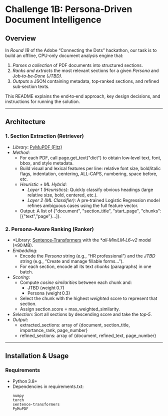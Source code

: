 # Challenge 1B: Persona‑Driven Document Intelligence

## Overview

In *Round 1B* of the Adobe “Connecting the Dots” hackathon, our task is to build an offline, CPU‑only document analysis engine that:

1. *Parses a collection* of PDF documents into structured sections.
2. *Ranks and extracts* the most relevant sections for a given *Persona* and *Job‑to‑be‑Done (JTBD)*.
3. *Outputs* a JSON containing metadata, top‑ranked sections, and refined sub‑section texts.

This README explains the end‑to‑end approach, key design decisions, and instructions for running the solution.

---

## Architecture

### 1. Section Extraction (Retriever)

- *Library*: [PyMuPDF (Fitz)](https://pymupdf.readthedocs.io/)  
- *Method*:  
  - For each PDF, call page.get_text("dict") to obtain low‑level text, font, bbox, and style metadata.  
  - Build visual and lexical features per line: relative font size, bold/italic flags, indentation, centering, ALL‑CAPS, numbering, space before, etc.  
  - *Heuristic + ML Hybrid*:  
    - *Layer 1 (Heuristics)*: Quickly classify obvious headings (large relative size, bold, centered, etc.).  
    - *Layer 2 (ML Classifier)*: A pre‑trained Logistic Regression model refines ambiguous cases using the full feature vector.  
  - Output: A list of {"document", "section_title", "start_page", "chunks": [{"text","page"}...]}.

### 2. Persona‑Aware Ranking (Ranker)

- *Library: [Sentence‑Transformers](https://www.sbert.net/) with the **all‑MiniLM‑L6‑v2* model (≈90 MB).  
- *Embedding*:  
  - Encode the *Persona* string (e.g., “HR professional”) and the *JTBD* string (e.g., “Create and manage fillable forms…”).  
  - For each section, encode all its text *chunks* (paragraphs) in one batch.  
- *Scoring*:  
  - Compute *cosine similarities* between each chunk and:  
    - JTBD (weight 0.7)  
    - Persona (weight 0.3)  
  - Select the chunk with the highest *weighted* score to represent that section.  
  - Assign section.score = max_weighted_similarity.  
- *Selection*: Sort all sections by descending score and take the *top‑5*.  
- *Output*:  
  - extracted_sections: array of {document, section_title, importance_rank, page_number}  
  - refined_sections: array of {document, refined_text, page_number}

---

## Installation & Usage

### Requirements

- Python 3.8+  
- Dependencies in requirements.txt:
  ```text
  numpy
  torch
  sentence-transformers
  PyMuPDF
